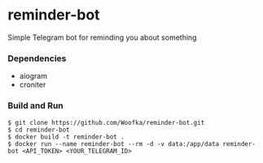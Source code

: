 # reminder-bot

Simple Telegram bot for reminding you about something

### Dependencies
- aiogram
- croniter

### Build and Run
```
$ git clone https://github.com/Woofka/reminder-bot.git
$ cd reminder-bot
$ docker build -t reminder-bot .
$ docker run --name reminder-bot --rm -d -v data:/app/data reminder-bot <API_TOKEN> <YOUR_TELEGRAM_ID>
```
